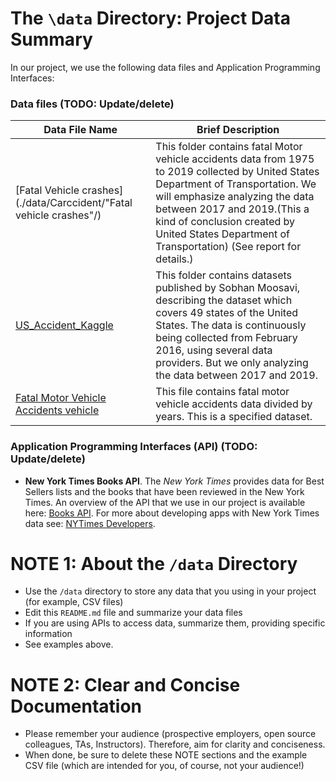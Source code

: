 # The `\data` Directory: Project Data Summary

In our project, we use the following data files and Application Programming Interfaces:

### Data files (TODO: Update/delete)
|Data File Name | Brief Description|
|---------------| -----------------|
|[Fatal Vehicle crashes](./data/Carccident/"Fatal vehicle crashes"/) | This folder contains fatal Motor vehicle accidents data from 1975 to 2019 collected by United States Department of Transportation. We will emphasize analyzing the data between 2017 and 2019.(This a kind of conclusion created by United States Department of Transportation) (See report for details.)
|[US_Accident_Kaggle](./data/Carccident/US_Accident_Kaggle/) | This folder contains datasets published by Sobhan Moosavi, describing the dataset which covers 49 states of the United States. The data is continuously being collected from February 2016, using several data providers. But we only analyzing the data between 2017 and 2019.
|[Fatal Motor Vehicle Accidents vehicle](./Carccident/Fatality_Analysis_Vehicle.csv) | This file contains fatal motor vehicle accidents data divided by years. This is a specified dataset.

### Application Programming Interfaces (API) (TODO: Update/delete)

* **New York Times Books API**. The _New York Times_ provides data for Best
Sellers lists and the books that have been reviewed in the New York Times. An overview of the API that we use in our project is available here: [Books API](https://developer.nytimes.com/docs/books-product/1/overview). For more about developing apps with New York Times data see: [NYTimes Developers](https://developer.nytimes.com/).

# NOTE 1: About the `/data` Directory

* Use the `/data` directory to store any data that you using in your project (for example, CSV files)
* Edit this `README.md` file and summarize your data files
* If you are using APIs to access data, summarize them, providing specific information
* See examples above.

# NOTE 2:  Clear and Concise Documentation
* Please remember your audience (prospective employers, open source colleagues, TAs, Instructors). Therefore,
aim for clarity and conciseness.
* When done, be sure to delete these NOTE sections and the example CSV file (which are intended for you, of course, not your audience!)
